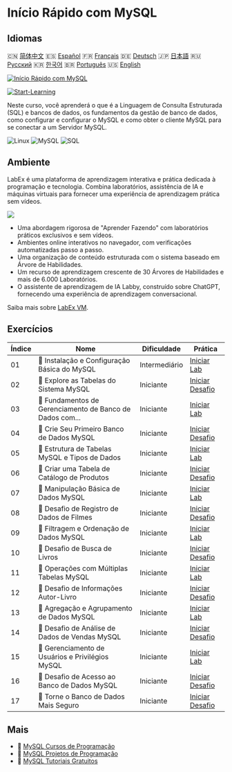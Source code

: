 # Início Rápido com MySQL

## Idiomas

🇨🇳 [简体中文](README_zh.md) 🇪🇸 [Español](README_es.md) 🇫🇷 [Français](README_fr.md) 🇩🇪 [Deutsch](README_de.md) 🇯🇵 [日本語](README_ja.md) 🇷🇺 [Русский](README_ru.md) 🇰🇷 [한국어](README_ko.md) 🇧🇷 [Português](README_pt.md) 🇺🇸 [English](README.md) 

[![Início Rápido com MySQL](https://cover-creator.labex.io/quick-start-with-mysql.png?lang=pt)](https://labex.io/pt/courses/quick-start-with-mysql)

[![Start-Learning](https://img.shields.io/badge/Start-Learning-whitesmoke?style=for-the-badge)](https://labex.io/pt/courses/quick-start-with-mysql)

Neste curso, você aprenderá o que é a Linguagem de Consulta Estruturada (SQL) e bancos de dados, os fundamentos da gestão de banco de dados, como configurar e configurar o MySQL e como obter o cliente MySQL para se conectar a um Servidor MySQL.

![Linux](https://img.shields.io/badge/Linux-whitesmoke?style=for-the-badge&logo=linux)
![MySQL](https://img.shields.io/badge/MySQL-whitesmoke?style=for-the-badge&logo=mysql)
![SQL](https://img.shields.io/badge/SQL-whitesmoke?style=for-the-badge&logo=sql)


## Ambiente

LabEx é uma plataforma de aprendizagem interativa e prática dedicada à programação e tecnologia. Combina laboratórios, assistência de IA e máquinas virtuais para fornecer uma experiência de aprendizagem prática sem vídeos.

![](https://tutorial-screenshot.getvm.io/images/vm-1725247253.png)

- Uma abordagem rigorosa de "Aprender Fazendo" com laboratórios práticos exclusivos e sem vídeos.
- Ambientes online interativos no navegador, com verificações automatizadas passo a passo.
- Uma organização de conteúdo estruturada com o sistema baseado em Árvore de Habilidades.
- Um recurso de aprendizagem crescente de 30 Árvores de Habilidades e mais de 6.000 Laboratórios.
- O assistente de aprendizagem de IA Labby, construído sobre ChatGPT, fornecendo uma experiência de aprendizagem conversacional.

Saiba mais sobre [LabEx VM](https://support.labex.io/using-labex/virtual-machine).

## Exercícios

|   Índice | Nome                                                     | Dificuldade   | Prática                                                                                                                            |
|----------|----------------------------------------------------------|---------------|------------------------------------------------------------------------------------------------------------------------------------|
|       01 | 📖 Instalação e Configuração Básica do MySQL             | Intermediário | <a target='_blank' href='https://labex.io/pt/tutorials/mysql-installation-and-basic-configuration-of-mysql-418415'>Iniciar Lab</a> |
|       02 | 🎯 Explore as Tabelas do Sistema MySQL                   | Iniciante     | <a target='_blank' href='https://labex.io/pt/tutorials/mysql-explore-mysql-system-tables-391702'>Iniciar Desafio</a>               |
|       03 | 📖 Fundamentos de Gerenciamento de Banco de Dados com... | Iniciante     | <a target='_blank' href='https://labex.io/pt/tutorials/mysql-database-management-fundamentals-with-mysql-418414'>Iniciar Lab</a>   |
|       04 | 🎯 Crie Seu Primeiro Banco de Dados MySQL                | Iniciante     | <a target='_blank' href='https://labex.io/pt/tutorials/mysql-create-your-first-mysql-database-418265'>Iniciar Desafio</a>          |
|       05 | 📖 Estrutura de Tabelas MySQL e Tipos de Dados           | Iniciante     | <a target='_blank' href='https://labex.io/pt/tutorials/mysql-mysql-table-structure-and-data-types-418307'>Iniciar Lab</a>          |
|       06 | 🎯 Criar uma Tabela de Catálogo de Produtos              | Iniciante     | <a target='_blank' href='https://labex.io/pt/tutorials/mysql-create-a-product-catalog-table-418298'>Iniciar Desafio</a>            |
|       07 | 📖 Manipulação Básica de Dados MySQL                     | Iniciante     | <a target='_blank' href='https://labex.io/pt/tutorials/sql-mysql-basic-data-manipulation-418303'>Iniciar Lab</a>                   |
|       08 | 🎯 Desafio de Registro de Dados de Filmes                | Iniciante     | <a target='_blank' href='https://labex.io/pt/tutorials/mysql-record-movie-data-challenge-418302'>Iniciar Desafio</a>               |
|       09 | 📖 Filtragem e Ordenação de Dados MySQL                  | Iniciante     | <a target='_blank' href='https://labex.io/pt/tutorials/mysql-mysql-data-filtering-and-sorting-418305'>Iniciar Lab</a>              |
|       10 | 🎯 Desafio de Busca de Livros                            | Iniciante     | <a target='_blank' href='https://labex.io/pt/tutorials/mysql-book-search-challenge-418297'>Iniciar Desafio</a>                     |
|       11 | 📖 Operações com Múltiplas Tabelas MySQL                 | Iniciante     | <a target='_blank' href='https://labex.io/pt/tutorials/mysql-mysql-multi-table-operations-418306'>Iniciar Lab</a>                  |
|       12 | 🎯 Desafio de Informações Autor-Livro                    | Iniciante     | <a target='_blank' href='https://labex.io/pt/tutorials/mysql-author-book-information-challenge-418296'>Iniciar Desafio</a>         |
|       13 | 📖 Agregação e Agrupamento de Dados MySQL                | Iniciante     | <a target='_blank' href='https://labex.io/pt/tutorials/mysql-mysql-data-aggregation-and-grouping-418304'>Iniciar Lab</a>           |
|       14 | 🎯 Desafio de Análise de Dados de Vendas MySQL           | Iniciante     | <a target='_blank' href='https://labex.io/pt/tutorials/mysql-mysql-sales-data-analysis-challenge-418301'>Iniciar Desafio</a>       |
|       15 | 📖 Gerenciamento de Usuários e Privilégios MySQL         | Iniciante     | <a target='_blank' href='https://labex.io/pt/tutorials/mysql-mysql-user-and-privileges-management-418308'>Iniciar Lab</a>          |
|       16 | 🎯 Desafio de Acesso ao Banco de Dados MySQL             | Iniciante     | <a target='_blank' href='https://labex.io/pt/tutorials/mysql-mysql-database-access-challenge-418300'>Iniciar Desafio</a>           |
|       17 | 🎯 Torne o Banco de Dados Mais Seguro                    | Iniciante     | <a target='_blank' href='https://labex.io/pt/tutorials/mysql-make-database-more-secure-391535'>Iniciar Desafio</a>                 |

## Mais

- 🔗 [MySQL Cursos de Programação](https://github.com/labex-labs/awesome-programming-courses)
- 🔗 [MySQL Projetos de Programação](https://github.com/labex-labs/awesome-programming-projects)
- 🔗 [MySQL Tutoriais Gratuitos](https://github.com/labex-labs/mysql-free-tutorials)

